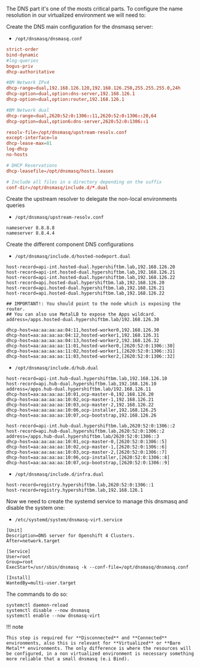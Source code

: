 The DNS part it's one of the mosts critical parts. To configure the name resolution in our virtualized environment we will need to:

Create the DNS main configuration for the dnsmasq server:

- `/opt/dnsmasq/dnsmasq.conf`
```conf
strict-order
bind-dynamic
#log-queries
bogus-priv
dhcp-authoritative

#BM Network IPv4
dhcp-range=dual,192.168.126.120,192.168.126.250,255.255.255.0,24h
dhcp-option=dual,option:dns-server,192.168.126.1
dhcp-option=dual,option:router,192.168.126.1

#BM Network dual
dhcp-range=dual,2620:52:0:1306::11,2620:52:0:1306::20,64
dhcp-option=dual,option6:dns-server,2620:52:0:1306::1

resolv-file=/opt/dnsmasq/upstream-resolv.conf
except-interface=lo
dhcp-lease-max=81
log-dhcp
no-hosts

# DHCP Reservations
dhcp-leasefile=/opt/dnsmasq/hosts.leases

# Include all files in a directory depending on the suffix
conf-dir=/opt/dnsmasq/include.d/*.dual
```

Create the upstream resolver to delegate the non-local environments queries

- `/opt/dnsmasq/upstream-resolv.conf`
```
nameserver 8.8.8.8
nameserver 8.8.4.4
```

Create the different component DNS configurations

- `/opt/dnsmasq/include.d/hosted-nodeport.dual`
```
host-record=api-int.hosted-dual.hypershiftbm.lab,192.168.126.20
host-record=api-int.hosted-dual.hypershiftbm.lab,192.168.126.21
host-record=api-int.hosted-dual.hypershiftbm.lab,192.168.126.22
host-record=api.hosted-dual.hypershiftbm.lab,192.168.126.20
host-record=api.hosted-dual.hypershiftbm.lab,192.168.126.21
host-record=api.hosted-dual.hypershiftbm.lab,192.168.126.22

## IMPORTANT!: You should point to the node which is exposing the router.
## You can also use MetalLB to expose the Apps wildcard.
address=/apps.hosted-dual.hypershiftbm.lab/192.168.126.30

dhcp-host=aa:aa:aa:aa:04:11,hosted-worker0,192.168.126.30
dhcp-host=aa:aa:aa:aa:04:12,hosted-worker1,192.168.126.31
dhcp-host=aa:aa:aa:aa:04:13,hosted-worker2,192.168.126.32
dhcp-host=aa:aa:aa:aa:11:01,hosted-worker0,[2620:52:0:1306::30]
dhcp-host=aa:aa:aa:aa:11:02,hosted-worker1,[2620:52:0:1306::31]
dhcp-host=aa:aa:aa:aa:11:03,hosted-worker2,[2620:52:0:1306::32]
```

- `/opt/dnsmasq/include.d/hub.dual`
```
host-record=api-int.hub-dual.hypershiftbm.lab,192.168.126.10
host-record=api.hub-dual.hypershiftbm.lab,192.168.126.10
address=/apps.hub-dual.hypershiftbm.lab/192.168.126.11
dhcp-host=aa:aa:aa:aa:10:01,ocp-master-0,192.168.126.20
dhcp-host=aa:aa:aa:aa:10:02,ocp-master-1,192.168.126.21
dhcp-host=aa:aa:aa:aa:10:03,ocp-master-2,192.168.126.22
dhcp-host=aa:aa:aa:aa:10:06,ocp-installer,192.168.126.25
dhcp-host=aa:aa:aa:aa:10:07,ocp-bootstrap,192.168.126.26

host-record=api-int.hub-dual.hypershiftbm.lab,2620:52:0:1306::2
host-record=api.hub-dual.hypershiftbm.lab,2620:52:0:1306::2
address=/apps.hub-dual.hypershiftbm.lab/2620:52:0:1306::3
dhcp-host=aa:aa:aa:aa:10:01,ocp-master-0,[2620:52:0:1306::5]
dhcp-host=aa:aa:aa:aa:10:02,ocp-master-1,[2620:52:0:1306::6]
dhcp-host=aa:aa:aa:aa:10:03,ocp-master-2,[2620:52:0:1306::7]
dhcp-host=aa:aa:aa:aa:10:06,ocp-installer,[2620:52:0:1306::8]
dhcp-host=aa:aa:aa:aa:10:07,ocp-bootstrap,[2620:52:0:1306::9]
```

- `/opt/dnsmasq/include.d/infra.dual`
```
host-record=registry.hypershiftbm.lab,2620:52:0:1306::1
host-record=registry.hypershiftbm.lab,192.168.126.1
```

Now we need to create the systemd service to manage this dnsmasq and disable the system one:

- `/etc/systemd/system/dnsmasq-virt.service`
```
[Unit]
Description=DNS server for Openshift 4 Clusters.
After=network.target

[Service]
User=root
Group=root
ExecStart=/usr/sbin/dnsmasq -k --conf-file=/opt/dnsmasq/dnsmasq.conf

[Install]
WantedBy=multi-user.target
```

The commands to do so:

```
systemctl daemon-reload
systemctl disable --now dnsmasq
systemctl enable --now dnsmasq-virt
```

!!! note

    This step is required for **Disconnected** and **Connected** environments, also this is relevant for **Virtualized** or **Bare Metal** environments. The only difference is where the resources will be configured, in a non virtualized environment is necessary something more reliable that a small dnsmasq (e.i Bind).